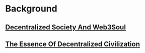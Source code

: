 # Background

## [Decentralized Society And Web3Soul](Background/DecentralizedSocietyAndWeb3Soul.md)

## [The Essence Of Decentralized Civilization](Background/TheEssenceOfDecentralizedCivilization.md)
